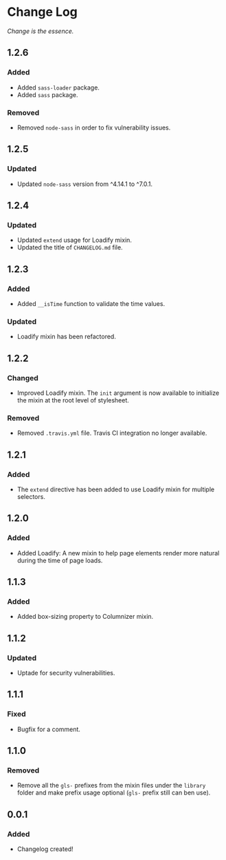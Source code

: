 # Change Log
_Change is the essence._

## 1.2.6

### Added

- Added `sass-loader` package.
- Added `sass` package.

### Removed

- Removed `node-sass` in order to fix vulnerability issues.

## 1.2.5

### Updated

- Updated `node-sass` version from ^4.14.1 to ^7.0.1.

## 1.2.4

### Updated

- Updated `extend` usage for Loadify mixin.
- Updated the title of `CHANGELOG.md` file.

## 1.2.3

### Added

- Added `__isTime` function to validate the time values.

### Updated

- Loadify mixin has been refactored.

## 1.2.2

### Changed

- Improved Loadify mixin. The `init` argument is now available to initialize the mixin at the root level of stylesheet.

### Removed

- Removed `.travis.yml` file. Travis CI integration no longer available.

## 1.2.1

### Added

- The `extend` directive has been added to use Loadify mixin for multiple selectors.

## 1.2.0

### Added

- Added Loadify: A new mixin to help page elements render more natural during the time of page loads.

## 1.1.3

### Added

- Added box-sizing property to Columnizer mixin.

## 1.1.2

### Updated

- Uptade for security vulnerabilities.

## 1.1.1

### Fixed

- Bugfix for a comment.

## 1.1.0

### Removed

- Remove all the `gls-` prefixes from the mixin files under the `library` folder and make prefix usage optional (`gls-` prefix still can ben use).

## 0.0.1

### Added

- Changelog created!

